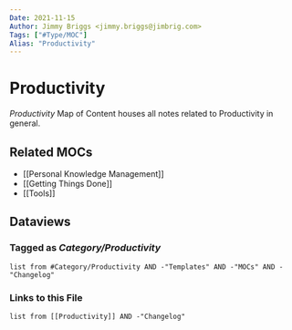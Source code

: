 ```yaml
---
Date: 2021-11-15
Author: Jimmy Briggs <jimmy.briggs@jimbrig.com>
Tags: ["#Type/MOC"]
Alias: "Productivity"
---
```


# Productivity

*Productivity* Map of Content houses all notes related to Productivity in general.

## Related MOCs

- [[Personal Knowledge Management]]
- [[Getting Things Done]]
- [[Tools]]

## Dataviews

### Tagged as *Category/Productivity*

```dataview
list from #Category/Productivity AND -"Templates" AND -"MOCs" AND -"Changelog"
```

### Links to this File

```dataview
list from [[Productivity]] AND -"Changelog"
```